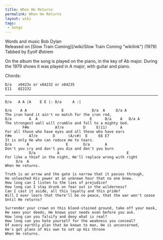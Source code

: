 ```yaml
---
title: When He Returns
permalink: When He Returns
layout: wiki
tags:
 - Songs
---
```


Words and music Bob Dylan  
Released on [Slow Train Coming](/wiki/Slow Train Coming "wikilink") (1979)  
Tabbed by Eyolf Østrem

On the album the song is played on the piano, in the key of Ab major.
During the 1979 shows it was played in A major, with guitar and piano.

Chords:

    D/a   x0423x or x04232 or x04235
    E11   022232

* * * * *

    D/a   A A |A    E E |: D/a     A :|

    D/a    A A                E             D/a  A     D/a A
    The iron hand it ain't no match for the iron rod,
    D/a        A  A                        E      D/a    A   D/a A
    The strongest wall will crumble and fall to a mighty God.
            F#m            A7/e         D     E(11)      A
    For all those who have eyes and all those who have ears
    F#m        A7/e       D      (A/c#)  E     E6 E7
    It is only He who can reduce me to tears.
    D/a       A                 E       D/a       A
    Don't you cry and don't you die and don't you burn
               D/a          A                               E
    For like a thief in the night, He'll replace wrong with right
         D/a  A
    When He returns.

    Truth is an arrow and the gate is narrow that it passes through,
    He unleashed His power at an unknown hour that no one knew.
    How long can I listen to the lies of prejudice?
    How long can I stay drunk on fear out in the wilderness?
    Can I cast it aside, all this loyalty and this pride?
    Will I ever learn that there'll be no peace, that the war won't cease
    Until He returns?

    Surrender your crown on this blood-stained ground, take off your mask,
    He sees your deeds, He knows your needs even before you ask.
    How long can you falsify and deny what is real?
    How long can you hate yourself for the weakness you conceal?
    Of every earthly plan that be known to man, He is unconcerned,
    He's got plans of His own to set up His throne
    When He returns.
